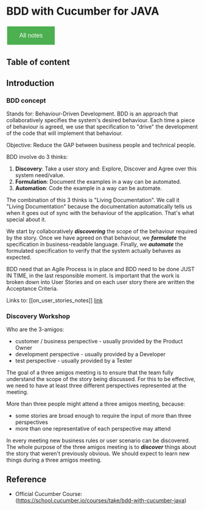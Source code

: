 # BDD with Cucumber for JAVA

<style>
  .back-button {
    background-color: #4CAF50; /* Green */
    border: none;
    color: white;
    padding: 15px 32px;
    text-align: center;
    text-decoration: none;
    display: inline-block;
    font-size: 16px;
    margin: 4px 2px;
    cursor: pointer;
  }
</style>

<button class="back-button" onclick="window.location.href='https://matiaspakua.github.io/tech.notes.io'">All notes</button>

## Table of content 


## Introduction

### BDD concept

Stands for: Behaviour-Driven Development. BDD is an approach that collaboratively specifies the system's desired behaviour. Each time a piece of behaviour is agreed, we use that specification to "drive" the development of the code that will implement that behaviour.

Objective: Reduce the GAP between business people and technical people.

BDD involve do 3 thinks:

1. **Discovery**: Take a user story and: Explore, Discover and Agree over this system need/value.
2. **Formulation**: Document the examples in a way can be automated.
3. **Automation**: Code the example in a way can be automate.

The combination of this 3 thinks is "Living Documentation". We call it "Living Documentation" because the documentation automatically tells us when it goes out of sync with the behaviour of the application. That's what special about it.

We start by collaboratively _**discovering**_ the scope of the behaviour required by the story. Once we have agreed on that behaviour, we **_formulate_** the specification in business-readable language. Finally, we **_automate_** the formulated specification to verify that the system actually behaves as expected.

BDD need that an Agile Process is in place and BDD need to be done JUST IN TIME, in the last responsible moment. Is important that the work is broken down into User Stories and on each user story there are written the Acceptance Criteria.

Links to: [[on_user_stories_notes]] [link](on_user_stories_notes.md)

### Discovery Workshop

Who are the 3-amigos:

- customer / business perspective - usually provided by the Product Owner
- development perspective - usually provided by a Developer
- test perspective - usually provided by a Tester

The goal of a three amigos meeting is to ensure that the team fully understand the scope of the story being discussed. For this to be effective, we need to have at least three different perspectives represented at the meeting.

More than three people might attend a three amigos meeting, because:

- some stories are broad enough to require the input of more than three perspectives
- more than one representative of each perspective may attend

In every meeting new business rules or user scenario can be discovered. The whole purpose of the three amigos meeting is to **_discover_** things about the story that weren't previously obvious. We should expect to learn new things during a three amigos meeting.
## Reference

 * Official Cucumber Course: (https://school.cucumber.io/courses/take/bdd-with-cucumber-java)